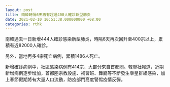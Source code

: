 ```yaml
---
layout: post
title: 南韓時隔6天再有超過400人確診新型肺炎
date: 2021-02-10 10:51:38.000000000 +08:00
categories: rthk
---
```


南韓過去一日新增444人確診感染新型肺炎，時隔6天再次回升至400宗以上，累積有近82000人確診。

另外，當地再多4宗死亡病例，累積1486人死亡。

新增確診病例中，社區感染病例有414宗，大部分來自首都圈。韓聯社報道，近期新增病例逐步增加，首都圈宗教設施、補習班、舞廳等不斷發生零星群組感染，加上春節假期將有大量人口流動，防疫部門高度警惕疫情反彈。
